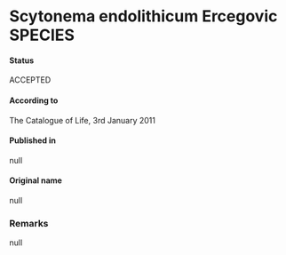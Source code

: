 # Scytonema endolithicum Ercegovic SPECIES

#### Status
ACCEPTED

#### According to
The Catalogue of Life, 3rd January 2011

#### Published in
null

#### Original name
null

### Remarks
null